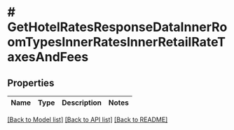 # # GetHotelRatesResponseDataInnerRoomTypesInnerRatesInnerRetailRateTaxesAndFees

## Properties

Name | Type | Description | Notes
------------ | ------------- | ------------- | -------------

[[Back to Model list]](../../README.md#models) [[Back to API list]](../../README.md#endpoints) [[Back to README]](../../README.md)
